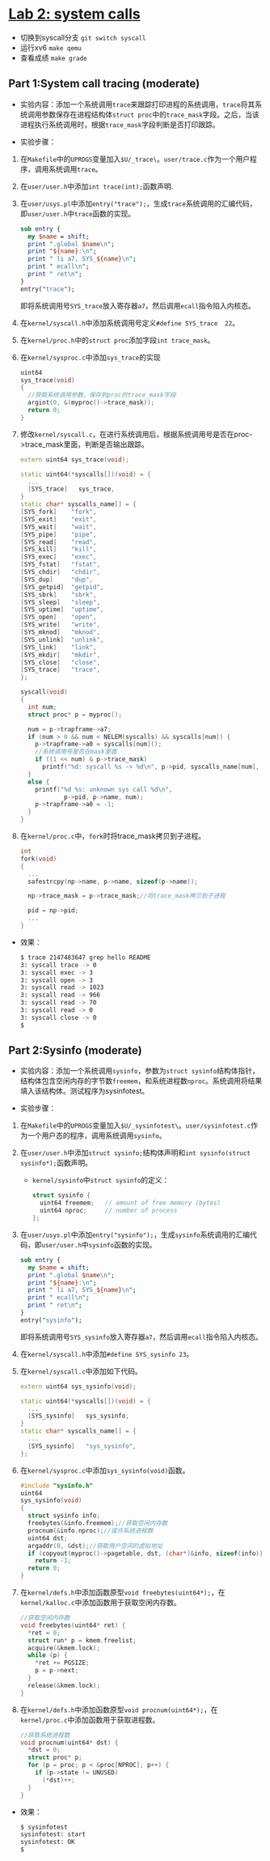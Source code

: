 # [Lab 2: system calls](https://pdos.csail.mit.edu/6.828/2020/labs/syscall.html)

- 切换到syscall分支 `git switch syscall`
- 运行xv6 `make qemu`
- 查看成绩 `make grade`

## Part 1:System call tracing (moderate)

- 实验内容：添加一个系统调用`trace`来跟踪打印进程的系统调用，`trace`将其系统调用参数保存在进程结构体`struct proc`中的`trace_mask`字段。之后，当该进程执行系统调用时，根据`trace_mask`字段判断是否打印跟踪。

- 实验步骤：

1. 在`Makefile`中的`UPROGS`变量加入`$U/_trace\`。`user/trace.c`作为一个用户程序，调用系统调用`trace`。
2. 在`user/user.h`中添加`int trace(int);`函数声明.
3. 在`user/usys.pl`中添加`entry("trace");`，生成`trace`系统调用的汇编代码，即`user/user.h`中`trace`函数的实现。

    ```pl
    sub entry {
      my $name = shift;
      print ".global $name\n";
      print "${name}:\n";
      print " li a7, SYS_${name}\n";
      print " ecall\n";
      print " ret\n";
    }
    entry("trace");
    ```

    即将系统调用号`SYS_trace`放入寄存器`a7`，然后调用`ecall`指令陷入内核态。
4. 在`kernel/syscall.h`中添加系统调用号定义`#define SYS_trace  22`。
5. 在`kernel/proc.h`中的`struct proc`添加字段`int trace_mask`。
6. 在`kernel/sysproc.c`中添加`sys_trace`的实现
  
    ```c++
    uint64
    sys_trace(void)
    {
      //获取系统调用参数，保存到proc的trace_mask字段
      argint(0, &(myproc()->trace_mask));
      return 0;
    }
    ```

7. 修改`kernel/syscall.c`，在进行系统调用后，根据系统调用号是否在proc->trace_mask里面，判断是否输出跟踪。

    ```c++
    extern uint64 sys_trace(void);

    static uint64(*syscalls[])(void) = {
      ...
      [SYS_trace]   sys_trace,
    }
    static char* syscalls_name[] = {
    [SYS_fork]    "fork",
    [SYS_exit]    "exit",
    [SYS_wait]    "wait",
    [SYS_pipe]    "pipe",
    [SYS_read]    "read",
    [SYS_kill]    "kill",
    [SYS_exec]    "exec",
    [SYS_fstat]   "fstat",
    [SYS_chdir]   "chdir",
    [SYS_dup]     "dup",
    [SYS_getpid]  "getpid",
    [SYS_sbrk]    "sbrk",
    [SYS_sleep]   "sleep",
    [SYS_uptime]  "uptime",
    [SYS_open]    "open",
    [SYS_write]   "write",
    [SYS_mknod]   "mknod",
    [SYS_unlink]  "unlink",
    [SYS_link]    "link",
    [SYS_mkdir]   "mkdir",
    [SYS_close]   "close",
    [SYS_trace]   "trace",
    };

    syscall(void)
    {
      int num;
      struct proc* p = myproc();

      num = p->trapframe->a7;
      if (num > 0 && num < NELEM(syscalls) && syscalls[num]) {
        p->trapframe->a0 = syscalls[num]();
        //系统调用号是否在mask里面
        if ((1 << num) & p->trace_mask)
          printf("%d: syscall %s -> %d\n", p->pid, syscalls_name[num], p->trapframe->a0);
      }
      else {
        printf("%d %s: unknown sys call %d\n",
                p->pid, p->name, num);
        p->trapframe->a0 = -1;
      }
    }
    ```

8. 在`kernel/proc.c`中，`fork`时将trace_mask拷贝到子进程。

    ```c++
    int
    fork(void)
    {
      ...
      safestrcpy(np->name, p->name, sizeof(p->name));

      np->trace_mask = p->trace_mask;//将trace_mask拷贝到子进程

      pid = np->pid;
      ...
    }
    ```

- 效果：

  ```bash
  $ trace 2147483647 grep hello README
  3: syscall trace -> 0
  3: syscall exec -> 3
  3: syscall open -> 3
  3: syscall read -> 1023
  3: syscall read -> 966
  3: syscall read -> 70
  3: syscall read -> 0
  3: syscall close -> 0
  $
  ```

## Part 2:Sysinfo (moderate)

- 实验内容：添加一个系统调用`sysinfo`，参数为`struct sysinfo`结构体指针，结构体包含空闲内存的字节数`freemem`，和系统进程数`nproc`。系统调用将结果填入该结构体。测试程序为sysinfotest。

- 实验步骤：

1. 在`Makefile`中的`UPROGS`变量加入`$U/_sysinfotest\`。`user/sysinfotest.c`作为一个用户态的程序，调用系统调用`sysinfo`。
2. 在`user/user.h`中添加`struct sysinfo;`结构体声明和`int sysinfo(struct sysinfo*);`函数声明。
    - `kernel/sysinfo`中`struct sysinfo`的定义：

      ```c++
      struct sysinfo {
        uint64 freemem;   // amount of free memory (bytes)
        uint64 nproc;     // number of process
      };
      ```

3. 在`user/usys.pl`中添加`entry("sysinfo");`，生成`sysinfo`系统调用的汇编代码，即`user/user.h`中`sysinfo`函数的实现。

    ```pl
    sub entry {
      my $name = shift;
      print ".global $name\n";
      print "${name}:\n";
      print " li a7, SYS_${name}\n";
      print " ecall\n";
      print " ret\n";
    }
    entry("sysinfo");
    ```

    即将系统调用号`SYS_sysinfo`放入寄存器`a7`，然后调用`ecall`指令陷入内核态。
4. 在`kernel/syscall.h`中添加`#define SYS_sysinfo 23`。
5. 在`kernel/syscall.c`中添加如下代码。

    ```c++
    extern uint64 sys_sysinfo(void);

    static uint64(*syscalls[])(void) = {
      ...
      [SYS_sysinfo]   sys_sysinfo,
    }
    static char* syscalls_name[] = {
      ...
      [SYS_sysinfo]   "sys_sysinfo",
    };
    ```

6. 在`kernel/sysproc.c`中添加`sys_sysinfo(void)`函数。

    ```c++
    #include "sysinfo.h"
    uint64
    sys_sysinfo(void)
    {
      struct sysinfo info;
      freebytes(&info.freemem);//获取空闲内存数
      procnum(&info.nproc);//或许系统进程数
      uint64 dst;
      argaddr(0, &dst);//获取用户空间的虚拟地址
      if (copyout(myproc()->pagetable, dst, (char*)&info, sizeof(info)) < 0)//将info结构体拷贝回用户空间
        return -1;
      return 0;
    }
    ```

7. 在`kernel/defs.h`中添加函数原型`void freebytes(uint64*);`，在`kernel/kalloc.c`中添加函数用于获取空闲内存数。
  
    ```c++
    //获取空闲内存数
    void freebytes(uint64* ret) {
      *ret = 0;
      struct run* p = kmem.freelist;
      acquire(&kmem.lock);
      while (p) {
        *ret += PGSIZE;
        p = p->next;
      }
      release(&kmem.lock);
    }  
    ```

8. 在`kernel/defs.h`中添加函数原型`void procnum(uint64*);`，在`kernel/proc.c`中添加函数用于获取进程数。

    ```c++
    //获取系统进程数
    void procnum(uint64* dst) {
      *dst = 0;
      struct proc* p;
      for (p = proc; p < &proc[NPROC]; p++) {
        if (p->state != UNUSED)
          (*dst)++;
      }
    }
    ```

- 效果：

  ```bash
  $ sysinfotest
  sysinfotest: start
  sysinfotest: OK
  $ 
  ```
